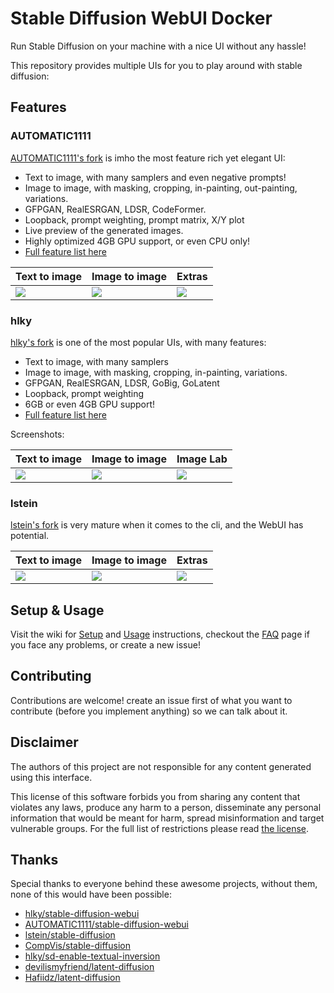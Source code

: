 # Stable Diffusion WebUI Docker

Run Stable Diffusion on your machine with a nice UI without any hassle!

This repository provides multiple UIs for you to play around with stable diffusion:

## Features

### AUTOMATIC1111

[AUTOMATIC1111's fork](https://github.com/AUTOMATIC1111/stable-diffusion-webui) is imho the most feature rich yet elegant UI:

- Text to image, with many samplers and even negative prompts!
- Image to image, with masking, cropping, in-painting, out-painting, variations.
- GFPGAN, RealESRGAN, LDSR, CodeFormer.
- Loopback, prompt weighting, prompt matrix, X/Y plot
- Live preview of the generated images.
- Highly optimized 4GB GPU support, or even CPU only!
- [Full feature list here](https://github.com/AUTOMATIC1111/stable-diffusion-webui-feature-showcase)

| Text to image                                                                                              | Image to image                                                                                             | Extras                                                                                                     |
| ---------------------------------------------------------------------------------------------------------- | ---------------------------------------------------------------------------------------------------------- | ---------------------------------------------------------------------------------------------------------- |
| ![](https://user-images.githubusercontent.com/24505302/189541954-46afd772-d0c8-4005-874c-e2eca40c02f2.jpg) | ![](https://user-images.githubusercontent.com/24505302/189541956-5b528de7-1b5d-479f-a1db-d3f5a53afc59.jpg) | ![](https://user-images.githubusercontent.com/24505302/189541957-cf78b352-a071-486d-8889-f26952779a61.jpg) |

### hlky

[hlky's fork](https://github.com/hlky/stable-diffusion-webui) is one of the most popular UIs, with many features:

- Text to image, with many samplers
- Image to image, with masking, cropping, in-painting, variations.
- GFPGAN, RealESRGAN, LDSR, GoBig, GoLatent
- Loopback, prompt weighting
- 6GB or even 4GB GPU support!
- [Full feature list here](https://github.com/sd-webui/stable-diffusion-webui/blob/master/README.md)

Screenshots:

| Text to image                                                                                              | Image to image                                                                                             | Image Lab                                                                                                  |
| ---------------------------------------------------------------------------------------------------------- | ---------------------------------------------------------------------------------------------------------- | ---------------------------------------------------------------------------------------------------------- |
| ![](https://user-images.githubusercontent.com/24505302/189541298-f902b021-a1eb-4e4b-b2eb-b6a696a8ec80.jpg) | ![](https://user-images.githubusercontent.com/24505302/189541295-7d7f2162-2189-4e0a-abbd-703f4779e1cd.jpg) | ![](https://user-images.githubusercontent.com/24505302/189541294-aa7f7735-a973-4e17-ada0-1fe3acbb1772.jpg) |

### lstein

[lstein's fork](https://github.com/lstein/stable-diffusion) is very mature when it comes to the cli, and the WebUI has potential.

| Text to image                                                                                              | Image to image                                                                                             | Extras                                                                                                     |
| ---------------------------------------------------------------------------------------------------------- | ---------------------------------------------------------------------------------------------------------- | ---------------------------------------------------------------------------------------------------------- |
| ![](https://user-images.githubusercontent.com/24505302/190662506-dabdc967-93af-4d78-8533-394604d29ba4.jpg) | ![](https://user-images.githubusercontent.com/24505302/190662557-7640d9f0-30d8-4527-97b0-07d3f48108d4.jpg) | ![](https://user-images.githubusercontent.com/24505302/190662588-37a01fad-f993-4674-9ae6-8714aa229f7b.jpg) |

## Setup & Usage

Visit the wiki for [Setup](https://github.com/AbdBarho/stable-diffusion-webui-docker/wiki/Setup) and [Usage](https://github.com/AbdBarho/stable-diffusion-webui-docker/wiki/Usage) instructions, checkout the [FAQ](https://github.com/AbdBarho/stable-diffusion-webui-docker/wiki/FAQ) page if you face any problems, or create a new issue!

## Contributing

Contributions are welcome! create an issue first of what you want to contribute (before you implement anything) so we can talk about it.

## Disclaimer

The authors of this project are not responsible for any content generated using this interface.

This license of this software forbids you from sharing any content that violates any laws, produce any harm to a person, disseminate any personal information that would be meant for harm, spread misinformation and target vulnerable groups. For the full list of restrictions please read [the license](./LICENSE).

## Thanks

Special thanks to everyone behind these awesome projects, without them, none of this would have been possible:

- [hlky/stable-diffusion-webui](https://github.com/hlky/stable-diffusion-webui)
- [AUTOMATIC1111/stable-diffusion-webui](https://github.com/AUTOMATIC1111/stable-diffusion-webui)
- [lstein/stable-diffusion](https://github.com/lstein/stable-diffusion)
- [CompVis/stable-diffusion](https://github.com/CompVis/stable-diffusion)
- [hlky/sd-enable-textual-inversion](https://github.com/hlky/sd-enable-textual-inversion)
- [devilismyfriend/latent-diffusion](https://github.com/devilismyfriend/latent-diffusion)
- [Hafiidz/latent-diffusion](https://github.com/Hafiidz/latent-diffusion)
